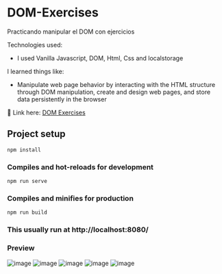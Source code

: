 # DOM-Exercises
Practicando manipular el DOM con ejercicios

Technologies used:
- I used Vanilla Javascript, DOM, Html, Css and localstorage

I learned things like:
-  Manipulate web page behavior by interacting with the HTML structure through DOM manipulation, create and design web pages, and store data persistently in the browser

📍 Link here: [DOM Exercises](https://ejercicios-dom.000webhostapp.com/)

## Project setup
```
npm install
```

### Compiles and hot-reloads for development
```
npm run serve
```

### Compiles and minifies for production
```
npm run build
```

### This usually run at http://localhost:8080/

### Preview  
![image](https://github.com/JanoM2/DOM-Exercises/assets/78227130/813299cc-2609-4ef6-9e79-3387886d2a94)
![image](https://github.com/JanoM2/DOM-Exercises/assets/78227130/76521e65-cba1-40f1-aa26-be99aa2e802c)
![image](https://github.com/JanoM2/DOM-Exercises/assets/78227130/ff40fc48-6ec8-43ef-9d13-81baf5f90a18)
![image](https://github.com/JanoM2/DOM-Exercises/assets/78227130/c7aac97e-d662-4941-a9f7-022b008809e3)
![image](https://github.com/JanoM2/DOM-Exercises/assets/78227130/bc916272-9cec-4c92-bdc7-df1a5786edce)




